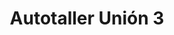 ---
title: "Autotaller Unión 3"
url: /sant-boi-de-llobregat/autotaller-union-3/
shop: reparación de automóviles
---
